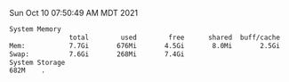 Sun Oct 10 07:50:49 AM MDT 2021
```bash
System Memory
               total        used        free      shared  buff/cache   available
Mem:           7.7Gi       676Mi       4.5Gi       8.0Mi       2.5Gi       6.7Gi
Swap:          7.6Gi       268Mi       7.4Gi
System Storage
682M	.
```
```bash
